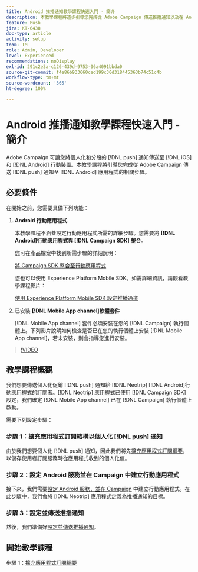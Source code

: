 ```yaml
---
title: Android 推播通知教學課程快速入門 - 簡介
description: 本教學課程將逐步引導您完成從 Adobe Campaign 傳送推播通知以及在 Android 應用程式中接收這些通知的步驟。
feature: Push
jira: KT-6438
doc-type: article
activity: setup
team: TM
role: Admin, Developer
level: Experienced
recommendations: noDisplay
exl-id: 291c2e3a-c126-439d-9753-06a4091bbda0
source-git-commit: f4e86b933660ced199c30d318445363b74c51c4b
workflow-type: tm+mt
source-wordcount: '365'
ht-degree: 100%

---
```


# Android 推播通知教學課程快速入門 - 簡介

Adobe Campaign 可讓您將個人化和分段的 [!DNL push] 通知傳送至 [!DNL iOS] 和 [!DNL Android] 行動裝置。本教學課程將引導您完成從 Adobe Campaign 傳送 [!DNL push] 通知至 [!DNL Android] 應用程式的相關步驟。

## 必要條件

在開始之前，您需要具備下列功能：

1) **Android 行動應用程式**

   本教學課程不涵蓋設定行動應用程式所需的詳細步驟。您需要將 **[!DNL Android]行動應用程式與 [!DNL Campaign SDK] 整合**。

   您可在產品檔案中找到所需步驟的詳細說明：

   [將 Campaign SDK 整合至行動應用程式](https://experienceleague.adobe.com/docs/campaign-classic/using/sending-messages/sending-push-notifications/integrating-campaign-sdk-into-the-mobile-application.html?lang=zh-Hant)

   您也可以使用 Experience Platform Mobile SDK。如需詳細資訊，請觀看教學課程影片：

   [使用 Experience Platform Mobile SDK 設定推播通道](https://experienceleague.adobe.com/docs/campaign-classic-learn/tutorials/sending-messages/push-channel/configure-push-using-aep-mobile-sdk.html?lang=zh-Hant)

2) 已安裝 **[!DNL Mobile App channel]軟體套件**

   [!DNL Mobile App channel] 套件必須安裝在您的 [!DNL Campaign] 執行個體上。下列影片說明如何檢查是否已在您的執行個體上安裝 [!DNL Mobile App channel]，若未安裝，則會指導您進行安裝。

>[!VIDEO](https://video.tv.adobe.com/v/326544?quality=12&learn=on)

## 教學課程概觀

我們想要傳送個人化促銷 [!DNL push] 通知給 [!DNL Neotrip] [!DNL Android]行動應用程式的訂閱者。[!DNL Neotrip] 應用程式已使用 [!DNL Campaign SDK] 設定，我們確定 [!DNL Mobile App channel] 已在 [!DNL Campaign] 執行個體上啟動。

需要下列設定步驟：

### 步驟 1：擴充應用程式訂閱結構以個人化 [!DNL push] 通知

由於我們想要個人化 [!DNL push] 通知，因此我們將先[擴充應用程式訂閱綱要](/help/tutorial-getting-started-with-push-notifications-for-android/extending-the-app-subscription-schema.md)，以儲存使用者訂閱服務時從應用程式收到的個人化值。

### 步驟 2：設定 Android 服務並在 Campaign 中建立行動應用程式

接下來，我們需要[設定 Android 服務，並在 Campaign](/help/tutorial-getting-started-with-push-notifications-for-android/configuring-an-android-service-in-campaign.md) 中建立行動應用程式。在此步驟中，我們會將 [!DNL Neotrip] 應用程式定義為推播通知的目標。

### 步驟 3：設定並傳送推播通知

然後，我們準備好[設定並傳送推播通知](/help/tutorial-getting-started-with-push-notifications-for-android/configuring-and-sending-push-notifications.md)。

## 開始教學課程

步驟 1：[擴充應用程式訂閱綱要](/help/tutorial-getting-started-with-push-notifications-for-android/extending-the-app-subscription-schema.md)
